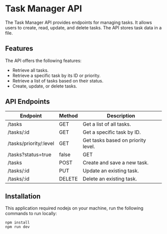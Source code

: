 # Task Manager API

The Task Manager API provides endpoints for managing tasks. It allows users to create, read, update, and delete tasks. The API stores task data in a file.

## Features

The API offers the following features:

- Retrieve all tasks.
- Retrieve a specific task by its ID or priority.
- Retrieve a list of tasks based on their status.
- Create, update, or delete tasks.

## API Endpoints

| Endpoint                      | Method      | Description                                      |
| ----------------------------- | ----------- | ------------------------------------------------ |
| /tasks                        | GET         | Get a list of all tasks.                         |
| /tasks/:id                    | GET         | Get a specific task by ID.                       |
| /tasks/priority/:level        | GET         | Get tasks based on priority level.               |
| /tasks?status=true|false      | GET         | Get a list of tasks based on status.             |
| /tasks                        | POST        | Create and save a new task.                      |
| /tasks/:id                    | PUT         | Update an existing task.                         |
| /tasks/:id                    | DELETE      | Delete an existing task.                         |

## Installation

This application required nodejs on your machine, run the following commands to run locally:
```
npm install
npm run dev
```

